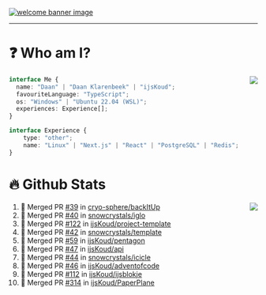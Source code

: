 <h1 align="center" style="display:none;"></h1>

<a href="https://ijskoud.dev/"><img src="https://cdn.ijskoud.dev/files/IIcds5oPKl.png" alt="welcome banner image" /></a>

---

# ❓ Who am I?

<img align="right" src="http://gh-stats.ijskoud.dev/api/top-langs?username=ijsKoud&cache_seconds=1800&layout=compact&hide_border=true&hide_rank=true&show_icons=true&theme=dark&title_color=ffffff&hide_border=true&locale=en" />

```typescript
interface Me {
  name: "Daan" | "Daan Klarenbeek" | "ijsKoud";
  favouriteLanguage: "TypeScript";
  os: "Windows" | "Ubuntu 22.04 (WSL)";
  experiences: Experience[];
}

interface Experience {
    type: "other";
    name: "Linux" | "Next.js" | "React" | "PostgreSQL" | "Redis";
}
```

# 🔥 Github Stats

<img align="right" src="http://gh-stats.ijskoud.dev/api? username=ijsKoud&cache_seconds=1800&hide_border=true&hide_rank=true&show_icons=true&theme=dark&title_color=ffffff&hide_border=true&locale=en">

<!--START_SECTION:activity-->
1. 🎉 Merged PR [#39](https://github.com/cryo-sphere/backItUp/pull/39) in [cryo-sphere/backItUp](https://github.com/cryo-sphere/backItUp)
2. 🎉 Merged PR [#40](https://github.com/snowcrystals/iglo/pull/40) in [snowcrystals/iglo](https://github.com/snowcrystals/iglo)
3. 🎉 Merged PR [#122](https://github.com/ijsKoud/project-template/pull/122) in [ijsKoud/project-template](https://github.com/ijsKoud/project-template)
4. 🎉 Merged PR [#42](https://github.com/snowcrystals/template/pull/42) in [snowcrystals/template](https://github.com/snowcrystals/template)
5. 🎉 Merged PR [#59](https://github.com/ijsKoud/pentagon/pull/59) in [ijsKoud/pentagon](https://github.com/ijsKoud/pentagon)
6. 🎉 Merged PR [#47](https://github.com/ijsKoud/api/pull/47) in [ijsKoud/api](https://github.com/ijsKoud/api)
7. 🎉 Merged PR [#44](https://github.com/snowcrystals/icicle/pull/44) in [snowcrystals/icicle](https://github.com/snowcrystals/icicle)
8. 🎉 Merged PR [#46](https://github.com/ijsKoud/adventofcode/pull/46) in [ijsKoud/adventofcode](https://github.com/ijsKoud/adventofcode)
9. 🎉 Merged PR [#112](https://github.com/ijsKoud/ijsblokje/pull/112) in [ijsKoud/ijsblokje](https://github.com/ijsKoud/ijsblokje)
10. 🎉 Merged PR [#314](https://github.com/ijsKoud/PaperPlane/pull/314) in [ijsKoud/PaperPlane](https://github.com/ijsKoud/PaperPlane)
<!--END_SECTION:activity-->

<h1 align="center" style="display:none;"></h1>
